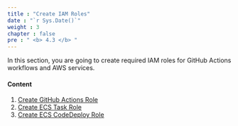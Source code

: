 ```yaml
---
title : "Create IAM Roles"
date : "`r Sys.Date()`"
weight : 3
chapter : false
pre : " <b> 4.3 </b> "
---
```


In this section, you are going to create required IAM roles for GitHub Actions workflows and AWS services.

#### Content

1. [Create GitHub Actions Role](1-create-github-actions-role)
2. [Create ECS Task Role](2-create-ecs-task-role)
3. [Create ECS CodeDeploy Role](3-create-ecs-codedeploy-role)